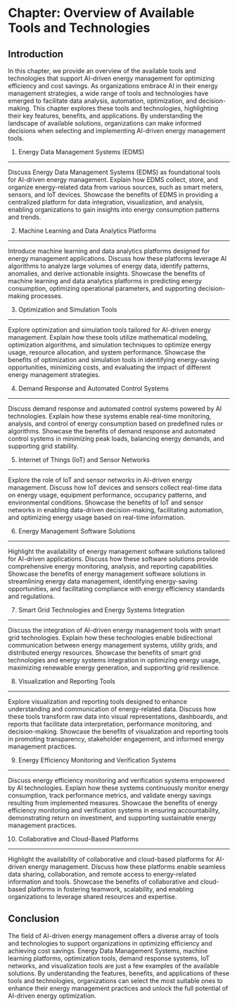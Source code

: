 Chapter: Overview of Available Tools and Technologies
=====================================================

Introduction
------------

In this chapter, we provide an overview of the available tools and technologies that support AI-driven energy management for optimizing efficiency and cost savings. As organizations embrace AI in their energy management strategies, a wide range of tools and technologies have emerged to facilitate data analysis, automation, optimization, and decision-making. This chapter explores these tools and technologies, highlighting their key features, benefits, and applications. By understanding the landscape of available solutions, organizations can make informed decisions when selecting and implementing AI-driven energy management tools.

1. Energy Data Management Systems (EDMS)
----------------------------------------

Discuss Energy Data Management Systems (EDMS) as foundational tools for AI-driven energy management. Explain how EDMS collect, store, and organize energy-related data from various sources, such as smart meters, sensors, and IoT devices. Showcase the benefits of EDMS in providing a centralized platform for data integration, visualization, and analysis, enabling organizations to gain insights into energy consumption patterns and trends.

2. Machine Learning and Data Analytics Platforms
------------------------------------------------

Introduce machine learning and data analytics platforms designed for energy management applications. Discuss how these platforms leverage AI algorithms to analyze large volumes of energy data, identify patterns, anomalies, and derive actionable insights. Showcase the benefits of machine learning and data analytics platforms in predicting energy consumption, optimizing operational parameters, and supporting decision-making processes.

3. Optimization and Simulation Tools
------------------------------------

Explore optimization and simulation tools tailored for AI-driven energy management. Explain how these tools utilize mathematical modeling, optimization algorithms, and simulation techniques to optimize energy usage, resource allocation, and system performance. Showcase the benefits of optimization and simulation tools in identifying energy-saving opportunities, minimizing costs, and evaluating the impact of different energy management strategies.

4. Demand Response and Automated Control Systems
------------------------------------------------

Discuss demand response and automated control systems powered by AI technologies. Explain how these systems enable real-time monitoring, analysis, and control of energy consumption based on predefined rules or algorithms. Showcase the benefits of demand response and automated control systems in minimizing peak loads, balancing energy demands, and supporting grid stability.

5. Internet of Things (IoT) and Sensor Networks
-----------------------------------------------

Explore the role of IoT and sensor networks in AI-driven energy management. Discuss how IoT devices and sensors collect real-time data on energy usage, equipment performance, occupancy patterns, and environmental conditions. Showcase the benefits of IoT and sensor networks in enabling data-driven decision-making, facilitating automation, and optimizing energy usage based on real-time information.

6. Energy Management Software Solutions
---------------------------------------

Highlight the availability of energy management software solutions tailored for AI-driven applications. Discuss how these software solutions provide comprehensive energy monitoring, analysis, and reporting capabilities. Showcase the benefits of energy management software solutions in streamlining energy data management, identifying energy-saving opportunities, and facilitating compliance with energy efficiency standards and regulations.

7. Smart Grid Technologies and Energy Systems Integration
---------------------------------------------------------

Discuss the integration of AI-driven energy management tools with smart grid technologies. Explain how these technologies enable bidirectional communication between energy management systems, utility grids, and distributed energy resources. Showcase the benefits of smart grid technologies and energy systems integration in optimizing energy usage, maximizing renewable energy generation, and supporting grid resilience.

8. Visualization and Reporting Tools
------------------------------------

Explore visualization and reporting tools designed to enhance understanding and communication of energy-related data. Discuss how these tools transform raw data into visual representations, dashboards, and reports that facilitate data interpretation, performance monitoring, and decision-making. Showcase the benefits of visualization and reporting tools in promoting transparency, stakeholder engagement, and informed energy management practices.

9. Energy Efficiency Monitoring and Verification Systems
--------------------------------------------------------

Discuss energy efficiency monitoring and verification systems empowered by AI technologies. Explain how these systems continuously monitor energy consumption, track performance metrics, and validate energy savings resulting from implemented measures. Showcase the benefits of energy efficiency monitoring and verification systems in ensuring accountability, demonstrating return on investment, and supporting sustainable energy management practices.

10. Collaborative and Cloud-Based Platforms
-------------------------------------------

Highlight the availability of collaborative and cloud-based platforms for AI-driven energy management. Discuss how these platforms enable seamless data sharing, collaboration, and remote access to energy-related information and tools. Showcase the benefits of collaborative and cloud-based platforms in fostering teamwork, scalability, and enabling organizations to leverage shared resources and expertise.

Conclusion
----------

The field of AI-driven energy management offers a diverse array of tools and technologies to support organizations in optimizing efficiency and achieving cost savings. Energy Data Management Systems, machine learning platforms, optimization tools, demand response systems, IoT networks, and visualization tools are just a few examples of the available solutions. By understanding the features, benefits, and applications of these tools and technologies, organizations can select the most suitable ones to enhance their energy management practices and unlock the full potential of AI-driven energy optimization.

